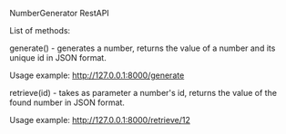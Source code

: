 NumberGenerator RestAPI

List of methods:

generate() - generates a number, returns the value of a number and its unique id in JSON format.

Usage example: http://127.0.0.1:8000/generate

retrieve(id) - takes as parameter a number's id, returns the value of the found number  in JSON format.

Usage example: http://127.0.0.1:8000/retrieve/12
